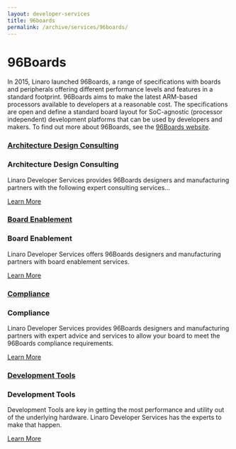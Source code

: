 ```yaml
---
layout: developer-services
title: 96boards
permalink: /archive/services/96boards/
---
```

# 96Boards 

In 2015, Linaro launched 96Boards, a range of specifications with boards and peripherals offering different performance levels and features in a standard footprint. 96Boards aims to make the latest ARM-based processors available to developers at a reasonable cost. The specifications are open and define a standard board layout for SoC-agnostic (processor independent)  development platforms that can be used by developers and makers. To find out more about 96Boards, see the [96Boards website](https://www.96boards.org).


<div id="flippers">
    <div class="col-md-3">
        <div class="flip-container vertical" ontouchstart="this.classList.toggle('hover');">
            <div class="flipper">
                <div class="front">
                    <div class="front-content">
                        <a href="/archive/services/96boards/architecture-design-consulting/">
                            <h3>Architecture Design Consulting</h3>
                        </a>
                    </div>
                </div>
                <div class="back">
                    <div class="back-content">
                        <h3>Architecture Design Consulting</h3>
                        <p>
                            Linaro Developer Services provides 96Boards designers and manufacturing partners with the following expert consulting services...
                        </p>
                        <a class="btn btn-primary" href="/archive/services/96boards/architecture-design-consulting/">Learn More</a>
                    </div>
                </div>
            </div>
        </div>
    </div>
    <div class="col-md-3">
        <div class="flip-container vertical" ontouchstart="this.classList.toggle('hover');">
            <div class="flipper">
                <div class="front">
                    <div class="front-content">
                    <a href="/archive/services/96boards/board-enablement/">
                        <h3>Board Enablement</h3>
                    </a>
                    </div>
                </div>
                <div class="back">
                    <div class="back-content">
                        <h3>Board Enablement</h3>
                        <p>
                            Linaro Developer Services offers 96Boards designers and manufacturing partners with board enablement services.
                        </p>
                        <a class="btn btn-primary" href="/archive/services/96boards/board-enablement/">Learn More</a>
                    </div>
                </div>
            </div>
        </div>
    </div>
    <div class="col-md-3">
        <div class="flip-container vertical" ontouchstart="this.classList.toggle('hover');">
            <div class="flipper">
                <div class="front">
                    <div class="front-content">
                        <a href="/archive/services/96boards/compliance/">
                            <h3>Compliance</h3>
                        </a>
                    </div>
                </div>
                <div class="back">
                    <div class="back-content">
                        <h3>Compliance</h3>
                        <p>
                            Linaro Developer Services provides 96Boards designers and manufacturing partners with expert advice and services to allow your board to meet the 96Boards compliance requirements.
                        </p>
                        <a class="btn btn-primary" href="/archive/services/96boards/compliance/">Learn More</a>
                    </div>
                </div>
            </div>
        </div>
    </div>
    <div class="col-md-3">
        <div class="flip-container vertical" ontouchstart="this.classList.toggle('hover');">
            <div class="flipper">
                <div class="front">
                    <div class="front-content">
                    <a href="/archive/services/96boards/development-tools/">
                        <h3>Development Tools</h3>
                    </a>
                    </div>
                </div>
                <div class="back">
                    <div class="back-content">
                        <h3>Development Tools</h3>
                        <p>
                            Development Tools are key in getting the most performance and utility out of the underlying hardware. Linaro Developer Services has the experts to make that happen.
                        </p>
                        <a class="btn btn-primary" href="/archive/services/96boards/development-tools/">Learn More</a>
                    </div>
                </div>
            </div>
        </div>
    </div>
    

</div>